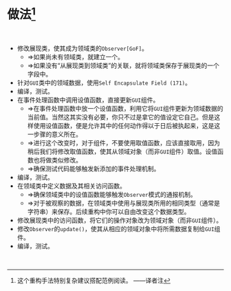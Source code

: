 # 做法[^1]

<br>

- 修改展现类，使其成为领域类的`Observer[GoF]`。
  - ⇒如果尚未有领域类，就建立一个。
  - ⇒如果没有“从展现类到领域类”的关联，就将领域类保存于展现类的一个字段中。
- 针对`GUI`类中的领域数据，使用`Self Encapsulate Field (171)`。 
- 编译，测试。
- 在事件处理函数中调用设值函数，直接更新`GUI`组件。
  - ⇒在事件处理函数中放一个设值函数，利用它将`GUI`组件更新为领域数据的当前值。当然这其实没有必要，你只不过是拿它的值设定它自己。但是这样使用设值函数，便是允许其中的任何动作得以于日后被执起来，这是这一步骤的意义所在。
  - ⇒进行这个改变时，对于组件，不要使用取值函数，应该直接取用，因为稍后我们将修改取值函数，使其从领域对象（而非`GUI`组件）取值。设值函数也将做类似修改。
  - ⇒确保测试代码能够触发新添加的事件处理机制。
- 编译，测试。
- 在领域类中定义数据及其相关访问函数。
  - ⇒确保领域类中的设值函数能够触发`Observer`模式的通报机制。
  - ⇒对于被观察的数据，在领域类中使用与展现类所用的相同类型（通常是字符串）来保存。后续重构中你可以自由改变这个数据类型。
- 修改展现类中的访问函数，将它们的操作对象改为领域对象（而非`GUI`组件）。
- 修改`Observer`的`update()`，使其从相应的领域对象中将所需数据复制给`GUI`组件。
- 编译，测试。 

<br>

[^1]: 这个重构手法特别复杂建议搭配范例阅读。 ——译者注

